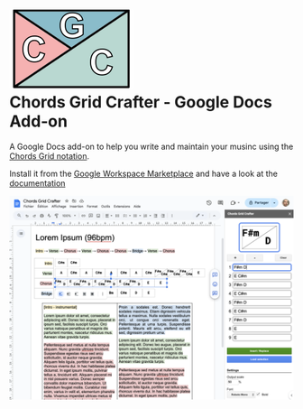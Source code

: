 # ![logo](docs/images/application-card-banner.png)<br/>Chords Grid Crafter ‐ Google Docs Add‐on

A Google Docs add-on to help you write and maintain your musinc using the [Chords Grid notation](https://en.wikipedia.org/wiki/Chord_chart#Grid_notation).

Install it from the [Google Workspace Marketplace]() and have a look at the [documentation](https://github.com/the8tre/gdocs-chords-grid-crafter/wiki)

<img src="docs/images/overview.png" width="800px"/>
